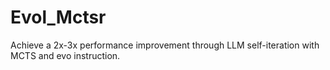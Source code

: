 # Evol_Mctsr
Achieve a 2x-3x performance improvement through LLM self-iteration with MCTS and evo instruction.
